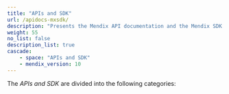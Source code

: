 ```yaml
---
title: "APIs and SDK"
url: /apidocs-mxsdk/
description: "Presents the Mendix API documentation and the Mendix SDK documentation."
weight: 55
no_list: false
description_list: true
cascade:
    - space: "APIs and SDK"
    - mendix_version: 10
---
```


The *APIs and SDK* are divided into the following categories:
